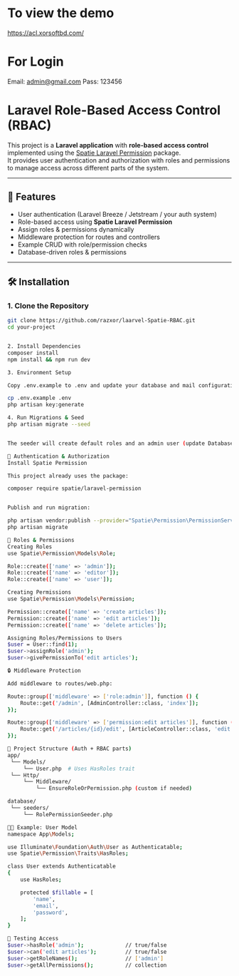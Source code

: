 # To view the demo
https://acl.xorsoftbd.com/

# For Login
Email: admin@gmail.com
Pass: 123456

# Laravel Role-Based Access Control (RBAC)

This project is a **Laravel application** with **role-based access control** implemented using the [Spatie Laravel Permission](https://github.com/spatie/laravel-permission) package.  
It provides user authentication and authorization with roles and permissions to manage access across different parts of the system.

---

## 🚀 Features
- User authentication (Laravel Breeze / Jetstream / your auth system)
- Role-based access using **Spatie Laravel Permission**
- Assign roles & permissions dynamically
- Middleware protection for routes and controllers
- Example CRUD with role/permission checks
- Database-driven roles & permissions

---

## 🛠️ Installation

### 1. Clone the Repository
```bash
git clone https://github.com/razxor/laarvel-Spatie-RBAC.git
cd your-project


2. Install Dependencies
composer install
npm install && npm run dev

3. Environment Setup

Copy .env.example to .env and update your database and mail configuration:

cp .env.example .env
php artisan key:generate

4. Run Migrations & Seed
php artisan migrate --seed


The seeder will create default roles and an admin user (update DatabaseSeeder.php accordingly).

🔑 Authentication & Authorization
Install Spatie Permission

This project already uses the package:

composer require spatie/laravel-permission


Publish and run migration:

php artisan vendor:publish --provider="Spatie\Permission\PermissionServiceProvider"
php artisan migrate

👥 Roles & Permissions
Creating Roles
use Spatie\Permission\Models\Role;

Role::create(['name' => 'admin']);
Role::create(['name' => 'editor']);
Role::create(['name' => 'user']);

Creating Permissions
use Spatie\Permission\Models\Permission;

Permission::create(['name' => 'create articles']);
Permission::create(['name' => 'edit articles']);
Permission::create(['name' => 'delete articles']);

Assigning Roles/Permissions to Users
$user = User::find(1);
$user->assignRole('admin');
$user->givePermissionTo('edit articles');

🔒 Middleware Protection

Add middleware to routes/web.php:

Route::group(['middleware' => ['role:admin']], function () {
    Route::get('/admin', [AdminController::class, 'index']);
});

Route::group(['middleware' => ['permission:edit articles']], function () {
    Route::get('/articles/{id}/edit', [ArticleController::class, 'edit']);
});

📂 Project Structure (Auth + RBAC parts)
app/
 └── Models/
     └── User.php  # Uses HasRoles trait
 └── Http/
     └── Middleware/
         └── EnsureRoleOrPermission.php (custom if needed)

database/
 └── seeders/
     └── RolePermissionSeeder.php

🧑‍💻 Example: User Model
namespace App\Models;

use Illuminate\Foundation\Auth\User as Authenticatable;
use Spatie\Permission\Traits\HasRoles;

class User extends Authenticatable
{
    use HasRoles;

    protected $fillable = [
        'name',
        'email',
        'password',
    ];
}

🧪 Testing Access
$user->hasRole('admin');             // true/false
$user->can('edit articles');         // true/false
$user->getRoleNames();               // ['admin']
$user->getAllPermissions();          // collection